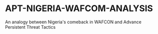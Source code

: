 # APT-NIGERIA-WAFCOM-ANALYSIS
An analogy between Nigeria's  comeback in WAFCON and Advance Persistent Threat Tactics
